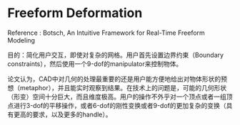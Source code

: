 # Freeform Deformation

Reference : Botsch, An Intuitive Framework for Real-Time Freeform Modeling

目的：简化用户交互，即使对复杂的网格。用户首先设置边界约束（Boundary constraints），然后使用一个9-dof的manipulator来控制物体。

论文认为，CAD中对几何的处理最重要的还是用户能方便地给出对物体形状的预想（metaphor），并且能实时观察到结果。在技术上的问题是，可能的几何形状（形变）空间十分巨大，而且维度极高。用户的操作不外乎对一个顶点或者一组顶点进行3-dof的平移操作，或者6-dof的刚性变换或者9-dof的更加复杂的变换（具有更高的要求，以及更多的handle）。

